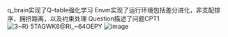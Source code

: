 q_brain实现了Q-table强化学习
Envm实现了运行环境包括差分进化，非支配排序，拥挤距离，以及约束处理
Question描述了问题CPT1
![3~R} 5TAGWK6@RI_~64OEPY](https://github.com/user-attachments/assets/524a60d5-23f0-4792-a3ae-36239886a08d)
![image](https://github.com/user-attachments/assets/732667d5-89cb-4371-adec-bfe108cab01a)
